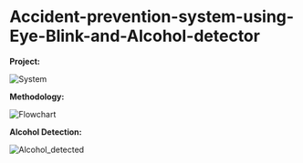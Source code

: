 # Accident-prevention-system-using-Eye-Blink-and-Alcohol-detector

**Project:**

![System](https://github.com/user-attachments/assets/106c69e9-f37f-4512-9842-e0ccbd5316c6)

**Methodology:**

![Flowchart](https://github.com/user-attachments/assets/697504d1-e3b4-450e-868f-aa7862991986)

**Alcohol Detection:**

![Alcohol_detected](https://github.com/user-attachments/assets/581f8d99-e4ca-46fa-8117-53fca34b2d41)
